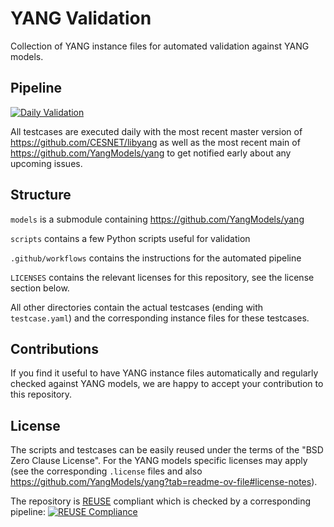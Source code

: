 <!--
SPDX-FileCopyrightText: 2024 Linutronix GmbH
SPDX-License-Identifier: 0BSD
-->

# YANG Validation

Collection of YANG instance files for automated validation against YANG models.

## Pipeline

[![Daily Validation](https://github.com/Linutronix/yang-validation/actions/workflows/validate.yml/badge.svg?branch=main&event=schedule)](https://github.com/Linutronix/yang-validation/actions/workflows/validate.yml)

All testcases are executed daily with the most recent master version of https://github.com/CESNET/libyang as well as the most recent main of https://github.com/YangModels/yang to get notified early about any upcoming issues.

## Structure
`models` is a submodule containing https://github.com/YangModels/yang

`scripts` contains a few Python scripts useful for validation

`.github/workflows` contains the instructions for the automated pipeline

`LICENSES` contains the relevant licenses for this repository, see the license section below.

All other directories contain the actual testcases (ending with `testcase.yaml`) and the corresponding instance files for these testcases.

## Contributions

If you find it useful to have YANG instance files automatically and regularly checked against YANG models, we are happy to accept your contribution to this repository.

## License
The scripts and testcases can be easily reused under the terms of the "BSD Zero Clause License". For the YANG models specific licenses may apply (see the corresponding `.license` files and also https://github.com/YangModels/yang?tab=readme-ov-file#license-notes).

The repository is [REUSE](https://reuse.software/) compliant which is checked by a corresponding pipeline: [![REUSE Compliance](https://github.com/Linutronix/yang-validation/actions/workflows/reuse.yml/badge.svg?event=push)](https://github.com/Linutronix/yang-validation/actions/workflows/reuse.yml)

